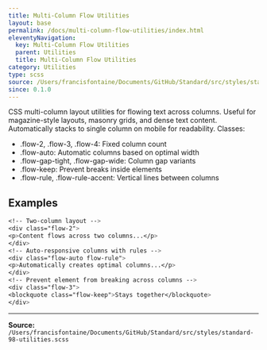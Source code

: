 ```yaml
---
title: Multi-Column Flow Utilities
layout: base
permalink: /docs/multi-column-flow-utilities/index.html
eleventyNavigation:
  key: Multi-Column Flow Utilities
  parent: Utilities
  title: Multi-Column Flow Utilities
category: Utilities
type: scss
source: /Users/francisfontaine/Documents/GitHub/Standard/src/styles/standard-98-utilities.scss
since: 0.1.0
---
```


CSS multi-column layout utilities for flowing text across columns.
Useful for magazine-style layouts, masonry grids, and dense text content.
Automatically stacks to single column on mobile for readability.
Classes:
- .flow-2, .flow-3, .flow-4: Fixed column count
- .flow-auto: Automatic columns based on optimal width
- .flow-gap-tight, .flow-gap-wide: Column gap variants
- .flow-keep: Prevent breaks inside elements
- .flow-rule, .flow-rule-accent: Vertical lines between columns

## Examples

```scss
<!-- Two-column layout -->
<div class="flow-2">
<p>Content flows across two columns...</p>
</div>
<!-- Auto-responsive columns with rules -->
<div class="flow-auto flow-rule">
<p>Automatically creates optimal columns...</p>
</div>
<!-- Prevent element from breaking across columns -->
<div class="flow-3">
<blockquote class="flow-keep">Stays together</blockquote>
</div>
```


---

**Source:** `/Users/francisfontaine/Documents/GitHub/Standard/src/styles/standard-98-utilities.scss`
